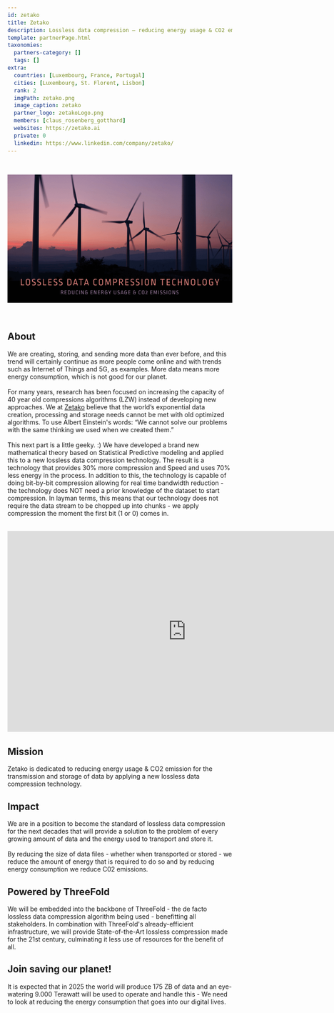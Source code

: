 ```yaml
---
id: zetako
title: Zetako
description: Lossless data compression – reducing energy usage & CO2 emission of the transmission and storage of data.
template: partnerPage.html
taxonomies:
  partners-category: []
  tags: []
extra:
  countries: [Luxembourg, France, Portugal]
  cities: [Luxembourg, St. Florent, Lisbon]
  rank: 2
  imgPath: zetako.png
  image_caption: zetako
  partner_logo: zetakoLogo.png
  members: [claus_rosenberg_gotthard]
  websites: https://zetako.ai
  private: 0
  linkedin: https://www.linkedin.com/company/zetako/
---
```


<br/>

![zetako](zetako2.png)

<br/>

## About

We are creating, storing, and sending more data than ever before, and this trend will certainly continue as more people come online and with trends such as Internet of Things and 5G, as examples. More data means more energy consumption, which is not good for our planet.
<br/>
<br/>
For many years, research has been focused on increasing the capacity of 40 year old compressions algorithms (LZW) instead of developing new approaches. We at [Zetako](https://zetako.ai) believe that the world’s exponential data creation, processing and storage needs cannot be met with old optimized algorithms. To use Albert Einstein's words: “We cannot solve our problems with the same thinking we used when we created them.”
<br/>
<br/>
This next part is a little geeky. :) We have developed a brand new mathematical theory based on Statistical Predictive modeling and applied this to a new lossless data compression technology. The result is a technology that provides 30% more compression and Speed and uses 70% less energy in the process. In addition to this, the technology is capable of doing bit-by-bit compression allowing for real time bandwidth reduction - the technology does NOT need a prior knowledge of the dataset to start compression. In layman terms, this means that our technology does not require the data stream to be chopped up into chunks - we apply compression the moment the first bit (1 or 0) comes in.

<BR>

<iframe src="https://player.vimeo.com/video/427718385" width="800" height="450" frameborder="0" allow="autoplay; fullscreen" allowfullscreen></iframe>

<BR>

## Mission

Zetako is dedicated to reducing energy usage &  CO2 emission for the transmission and storage of data by applying a new lossless data compression technology.

## Impact

We are in a position to become the standard of lossless data compression for the next decades that will provide a solution to the problem of every growing amount of data and the energy used to transport and store it.
<br/>
<br/>
By reducing the size of data files - whether when transported or stored - we reduce the amount of energy that is required to do so and by reducing energy consumption we reduce C02 emissions.

## Powered by ThreeFold  

We will be embedded into the backbone of ThreeFold - the de facto lossless data compression algorithm being used - benefitting all stakeholders. In combination with ThreeFold's already-efficient infrastructure, we will provide State-of-the-Art lossless compression made for the 21st century, culminating it less use of resources for the benefit of all.

## Join saving our planet!

It is expected that in 2025 the world will produce 175 ZB of data and an eye-watering 9.000 Terawatt will be used to operate and handle this - We need to look at reducing the energy consumption that goes into our digital lives.

<!-- ## Support this project

Zetako is included in ThreeFold’s [Token Distribution Event (TDE)](https://library.threefold.me/info/tfgrid/#/tdeoverview)</a> for the impact it brings to our planet, humanity and the ThreeFold Grid.
The ThreeFold Token (TFT) represents a unit of capacity on the new Internet and is created only when new capacity is added to the ThreeFold Grid.
Each project on the TDE benefits from TFT fund allocations. You can buy TFT's and support Zetako, and the growth of a new Conscious Internet. -->

<!-- ### Roadmap

- Q1 2021
  - Integrate within ThreeFold Grid -->

